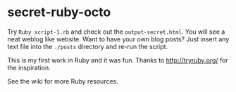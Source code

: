 secret-ruby-octo
================
Try `Ruby script-1.rb` and check out the `output-secret.html`. You will see a neat weblog like website. Want to have your own blog posts? Just insert any text file into the `./posts` directory and re-run the script.

This is my first work in Ruby and it was fun. Thanks to http://tryruby.org/ for the inspiration.

See the wiki for more Ruby resources.
